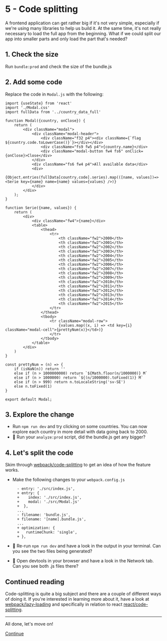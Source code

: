 # 5 - Code splitting
A frontend application can get rather big if it's not very simple, especially if we're using many libraries to help us build it. At the same time, it's not really necessary to load the full app from the beginning. What if we could split our app into smaller parts and only load the part that's needed?

## 1. Check the size
Run `bundle:prod` and check the size of the bundle.js

## 2. Add some code
Replace the code in `Modal.js` with the following:

	import {useState} from 'react'
	import './Modal.css'
	import fullData from '../country_data_full'

	function Modal({country, onClose}) {
		return (
			<div className="modal">
				<div className="modal-header">
					<div className="f32 p4"><div className={`flag ${country.code.toLowerCase()}`}></div></div>
					<div className="fs9 fw5 p4">{country.name}</div>
					<div className="modal-button fw4 fs6" onClick={onClose}>Close</div>
				</div>
				<div className="fs6 fw4 p4">All available data</div>
				<div>
					{Object.entries(fullData[country.code].series).map(([name, values])=> <Serie key={name} name={name} values={values} />)}
				</div>
			</div>
		);
	}

	function Serie({name, values}) {
		return (
			<div>
				<div className="fw4">{name}</div>
				<table>
					<thead>
						<tr>
							<th className="fw2">2000</th>
							<th className="fw2">2001</th>
							<th className="fw2">2002</th>
							<th className="fw2">2003</th>
							<th className="fw2">2004</th>
							<th className="fw2">2005</th>
							<th className="fw2">2006</th>
							<th className="fw2">2007</th>
							<th className="fw2">2008</th>
							<th className="fw2">2009</th>
							<th className="fw2">2010</th>
							<th className="fw2">2011</th>
							<th className="fw2">2012</th>
							<th className="fw2">2013</th>
							<th className="fw2">2014</th>
							<th className="fw2">2015</th>
						</tr>
					</thead>
					<tbody>
						<tr className="modal-row">
							{values.map((x, i) => <td key={i} className="modal-cell">{prettyNum(x)}</td>)}
						</tr>
					</tbody>
				</table>
			</div>
		)
	}

	const prettyNum = (n) => {
		if (isNaN(n)) return ''
		else if (n > 1000000000) return `${Math.floor(n/1000000)} M`
		else if (n > 1000000) return `${(n/1000000).toFixed(1)} M`
		else if (n > 999) return n.toLocaleString('sv-SE')
		else n.toFixed(1)
	}

	export default Modal;

## 3. Explore the change
- Run `npm run dev` and try clicking on some countries. You can now explore each country in more detail with data going back to 2000.
- :camel: Run your `analyze:prod` script, did the bundle.js get any bigger?

## 4. Let's split the code
Skim through [webpack/code-splitting](https://webpack.js.org/guides/code-splitting/) to get an idea of how the feature works.

- Make the following changes to your `webpack.config.js`

		- entry: './src/index.js',
		+ entry: {
		+    index: './src/index.js',
		+    modal: './src/Modal.js'
		+  },
		...
		- filename: 'bundle.js',
		+ filename: '[name].bundle.js',
		...
		+ optimization: {
		+ 	runtimeChunk: 'single',
		+ },

- :camel: Re-run `npm run dev` and have a look in the output in your terminal. Can you see the two files being generated?
- :camel: Open devtools in your browser and have a look in the Network tab. Can you see both .js files there?


## Continued reading
Code-splitting is quite a big subject and there are a couple of different ways of doing it. If you're interested in learning more about it, have a look at [webpack/lazy-loading](https://webpack.js.org/guides/lazy-loading/) and specifically in relation to react [react/code-splitting](https://reactjs.org/docs/code-splitting.html).


---

All done, let's move on!

[Continue](/walkthrough/7-optimize-search.md)
